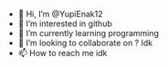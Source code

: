 - 👋 Hi, I’m @YupiEnak12
- 👀 I’m interested in github
- 🌱 I’m currently learning programming
- 💞️ I’m looking to collaborate on ? Idk
- 📫 How to reach me idk

<!---
YupiEnak12/YupiEnak12 is a ✨ special ✨ repository because its `README.md` (this file) appears on your GitHub profile.
You can click the Preview link to take a look at your changes.
--->
